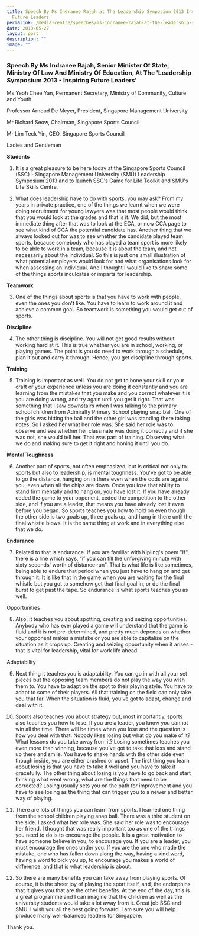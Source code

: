 ```yaml
---
title: Speech By Ms Indranee Rajah at The Leadership Symposium 2013 Inspiring
  Future Leaders
permalink: /media-centre/speeches/ms-indranee-rajah-at-the-leadership-symposium-2013-inspiring-future-leaders/
date: 2013-05-27
layout: post
description: ""
image: ""
---
```

### **Speech By Ms Indranee Rajah, Senior Minister Of State, Ministry Of Law And Ministry Of Education, At The 'Leadership Symposium 2013 - Inspiring Future Leaders'**

Ms Yeoh Chee Yan, Permanent Secretary, Ministry of Community, Culture and Youth

Professor Arnoud De Meyer, President, Singapore Management University

Mr Richard Seow, Chairman, Singapore Sports Council

Mr Lim Teck Yin, CEO, Singapore Sports Council

Ladies and Gentlemen

**Students**

1. It is a great pleasure to be here today at the Singapore Sports Council (SSC) - Singapore Management University (SMU) Leadership Symposium 2013 and to launch SSC's Game for Life Toolkit and SMU's Life Skills Centre.

2. What does leadership have to do with sports, you may ask? From my years in private practice, one of the things we learnt when we were doing recruitment for young lawyers was that most people would think that you would look at the grades and that is it. We did, but the most immediate thing after that was to look at the ECA, or now CCA page to see what kind of CCA the potential candidate has. Another thing that we always looked out for was to see whether the candidate played team sports, because somebody who has played a team sport is more likely to be able to work in a team, because it is about the team, and not necessarily about the individual. So this is just one small illustration of what potential employers would look for and what organisations look for when assessing an individual. And I thought I would like to share some of the things sports inculcates or imparts for leadership.

**Teamwork**

3. One of the things about sports is that you have to work with people, even the ones you don't like. You have to learn to work around it and achieve a common goal. So teamwork is something you would get out of sports.

**Discipline**

4. The other thing is discipline. You will not get good results without working hard at it. This is true whether you are in school, working, or playing games. The point is you do need to work through a schedule, plan it out and carry it through. Hence, you get discipline through sports.

**Training**

5. Training is important as well. You do not get to hone your skill or your craft or your experience unless you are doing it constantly and you are learning from the mistakes that you make and you correct whatever it is you are doing wrong, and try again until you get it right. That was something that I saw downstairs when I was talking to the primary school children from Admiralty Primary School playing snap ball. One of the girls was hitting the ball and the other girl was standing there taking notes. So I asked her what her role was. She said her role was to observe and see whether her classmate was doing it correctly and if she was not, she would tell her. That was part of training. Observing what we do and making sure to get it right and honing it until you do.

**Mental Toughness**

6. Another part of sports, not often emphasized, but is critical not only to sports but also to leadership, is mental toughness. You've got to be able to go the distance, hanging on in there even when the odds are against you, even when all the chips are down. Once you lose that ability to stand firm mentally and to hang on, you have lost it. If you have already ceded the game to your opponent, ceded the competition to the other side, and if you are a leader, that means you have already lost it even before you began. So sports teaches you how to hold on even though the other side is two goals up, three goals up, and hang in there until the final whistle blows. It is the same thing at work and in everything else that we do.

**Endurance**

7. Related to that is endurance. If you are familiar with Kipling's poem "If", there is a line which says, "if you can fill the unforgiving minute with sixty seconds' worth of distance run". That is what life is like sometimes, being able to endure that period when you just have to hang on and get through it. It is like that in the game when you are waiting for the final whistle but you got to somehow get that final goal in, or do the final burst to get past the tape. So endurance is what sports teaches you as well.

Opportunities

8. Also, it teaches you about spotting, creating and seizing opportunities. Anybody who has ever played a game will understand that the game is fluid and it is not pre-determined, and pretty much depends on whether your opponent makes a mistake or you are able to capitalise on the situation as it crops up. Creating and seizing opportunity when it arises - that is vital for leadership, vital for work life ahead.

Adaptability

9. Next thing it teaches you is adaptability. You can go in with all your set pieces but the opposing team members do not play the way you wish them to. You have to adapt on the spot to their playing style. You have to adapt to some of their players. All that training on the field can only take you that far. When the situation is fluid, you've got to adapt, change and deal with it.

10. Sports also teaches you about strategy but, most importantly, sports also teaches you how to lose. If you are a leader, you know you cannot win all the time. There will be times when you lose and the question is how you deal with that. Nobody likes losing but what do you make of it? What lessons do you take away from it? Losing sometimes teaches you even more than winning, because you've got to take that loss and stand up there and smile. You have to shake hands with the other side even though inside, you are either crushed or upset. The first thing you learn about losing is that you have to take it well and you have to take it gracefully. The other thing about losing is you have to go back and start thinking what went wrong, what are the things that need to be corrected? Losing usually sets you on the path for improvement and you have to see losing as the thing that can trigger you to a newer and better way of playing.

11. There are lots of things you can learn from sports. I learned one thing from the school children playing snap ball. There was a third student on the side. I asked what her role was. She said her role was to encourage her friend. I thought that was really important too as one of the things you need to do is to encourage the people. It is a great motivation to have someone believe in you, to encourage you. If you are a leader, you must encourage the ones under you. If you are the one who made the mistake, one who has fallen down along the way, having a kind word, having a word to pick you up, to encourage you makes a world of difference, and that is what leadership is about.

12. So there are many benefits you can take away from playing sports. Of course, it is the sheer joy of playing the sport itself, and, the endorphins that it gives you that are the other benefits. At the end of the day, this is a great programme and I can imagine that the children as well as the university students would take a lot away from it. Great job SSC and SMU. I wish you all the best going forward. I am sure you will help produce many well-balanced leaders for Singapore.

Thank you.